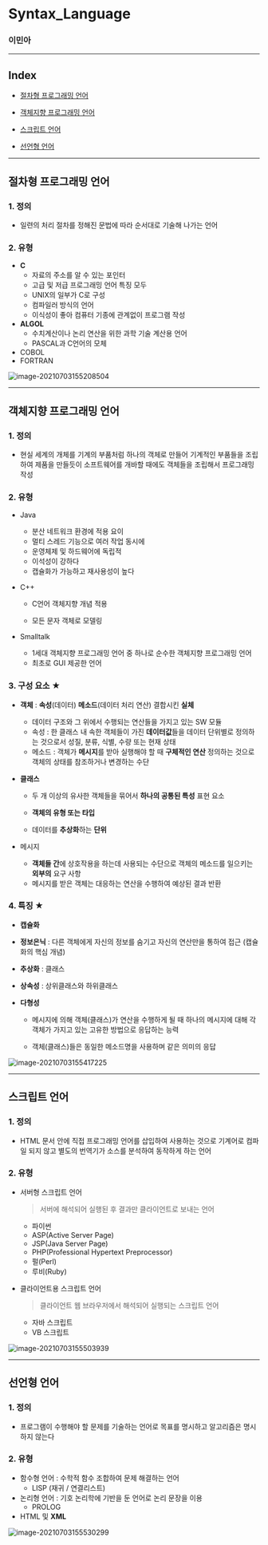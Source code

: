 # Syntax_Language

### 이민아 



---

## Index



- [절차형 프로그래밍 언어](#절차형-프로그래밍-언어)

- [객체지향 프로그래밍 언어](#객체지향-프로그래밍-언어)

- [스크립트 언어](#스크립트-언어)

- [선언형 언어](#선언형-언어)

  


----

## 절차형 프로그래밍 언어

### 1. 정의

- 일련의 처리 절차를 정해진 문법에 따라 순서대로 기술해 나가는 언어

### 2. 유형

- **C**
  - 자료의 주소를 알 수 있는 포인터
  - 고급 및 저급 프로그래밍 언어 특징 모두
  - UNIX의 일부가 C로 구성
  - 컴파일러 방식의 언어
  - 이식성이 좋아 컴퓨터 기종에 관계없이 프로그램 작성
- **ALGOL**
  - 수치계산이나 논리 연산을 위한 과학 기술 계산용 언어
  - PASCAL과 C언어의 모체
- COBOL 
- FORTRAN

![image-20210703155208504](Syntax_Language.assets/image-20210703155208504.png)





---

## 객체지향 프로그래밍 언어

### 1. 정의

- 현실 세계의 개체를 기계의 부품처럼 하나의 객체로 만들어 기계적인 부품들을 조립하여 제품을 만들듯이 소프트웨어를 개바할 때에도 객체들을 조립해서 프로그래밍 작성

### 2. 유형

- Java

  - 분산 네트워크 환경에 적용 요이
  - 멀티 스레드 기능으로 여러 작업 동시에
  - 운영체제 및 하드웨어에 독립적
  - 이석성이 강하다
  - 캡슐화가 가능하고 재사용성이 높다

- C++ 

  - C언어 객체지향 개념 적용

  - 모든 문자 객체로 모델링

- Smalltalk

  - 1세대 객체지향 프로그래밍 언어 중 하나로 순수한 객체지향 프로그래밍 언어
  - 최초로 GUI 제공한 언어

### 3. 구성 요소 ★

- **객체** : **속성**(데이터) **메소드**(데이터 처리 연산) 결합시킨 **실체**

  - 데이터 구조와 그 위에서 수행되는 연산들을 가지고 있는 SW 모듈
  - 속성 : 한 클래스 내 속한 객체들이 가진 **데이터값**들을 데이터 단위별로 정의하는 것으로서 성질, 분류, 식별, 수량 또는 현재 상태
  - 메소드 : 객체가 **메시지**를 받아 실행해야 할 때 **구체적인 연산** 정의하는 것으로 객체의 상태를 참조하거나 변경하는 수단

- **클래스** 

  - 두 개 이상의 유사한 객체들을 묶어서 **하나의 공통된 특성** 표현 요소

  - **객체의 유형 또는 타입**
  - 데이터를 **추상화**하는 **단위**

- 메시지 

  - **객체들 간**에 상호작용을 하는데 사용되는 수단으로 객체의 메소드를 일으키는 **외부의** 요구 사항
  - 메시지를 받은 객체는 대응하는 연산을 수행하여 예상된 결과 반환

### 4. 특징 ★

- **캡슐화**

- **정보은닉** : 다른 객체에게 자신의 정보를 숨기고 자신의 연산만을 통하여 접근 (캡슐화의 핵심 개념)

- **추상화** : 클래스

- **상속성** : 상위클래스와 하위클래스

- **다형성** 

  - 메시지에 의해 객체(클래스)가 연산을 수행하게 될 때 하나의 메시지에 대해 각 객체가 가지고 있는 고유한 방법으로 응답하는 능력 

  - 객체(클래스)들은 동일한 메소드명을 사용하며 같은 의미의 응답

![image-20210703155417225](Syntax_Language.assets/image-20210703155417225.png)


---

## 스크립트 언어

### 1. 정의

- HTML 문서 안에 직접 프로그래밍 언어를 삽입하여 사용하는 것으로 기계어로 컴파일 되지 않고 별도의 번역기가 소스를 분석하여 동작하게 하는 언어

### 2. 유형

- 서버형 스크립트 언어

  > 서버에 해석되어 실행된 후 결과만 클라이언트로 보내는 언어

  - 파이썬
  - ASP(Active Server Page)
  - JSP(Java Server Page)
  - PHP(Professional Hypertext Preprocessor)
  - 펄(Perl)
  - 루비(Ruby)

- 클라이언트용 스크립트 언어

  > 클라이언트 웹 브라우저에서 해석되어 실행되는 스크립트 언어

  - 자바 스크립트
  - VB 스크립트

![image-20210703155503939](Syntax_Language.assets/image-20210703155503939.png)




---

## 선언형 언어

### 1. 정의

- 프로그램이 수행해야 할 문제를 기술하는 언어로 목표를 명시하고 알고리즘은 명시하지 않는다

### 2. 유형

- 함수형 언어 : 수학적 함수 조합하여 문제 해결하는 언어
  - LISP (재귀 / 연결리스트)
- 논리형 언어 : 기호 논리학에 기반을 둔 언어로 논리 문장을 이용
  -  PROLOG
- HTML 및 **XML** 

![image-20210703155530299](Syntax_Language.assets/image-20210703155530299.png)

